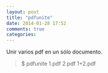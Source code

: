 ```yaml
---
layout: post
title: "pdfunite"
date: 2014-01-28 17:52
comments: true
categories: 
---
```

Unir varios pdf en un sólo documento.

>$ pdfunite 1.pdf 2.pdf 1+2.pdf

